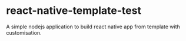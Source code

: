 # react-native-template-test
A simple nodejs application to build react native app from template with customisation.
